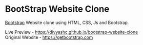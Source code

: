 # BootStrap Website Clone

[Bootstrap](https://getbootstrap.com) Website clone using HTML, CSS, Js and Bootstrap.

Live Preview - https://divyashc.github.io/bootstrap-website-clone <br>
Original Website - https://getbootstrap.com
